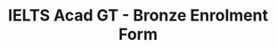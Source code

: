 ---
title: "IELTS Acad GT - Bronze Enrolment Form"
draft: false
# page title background image
bg_image: "images/backgrounds/page-title.jpg"
# meta description
description : "IELTS Acad GT - Bronze Enrolment form"
---
